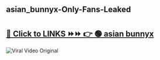 
 ## asian_bunnyx-Only-Fans-Leaked

# <h2><a href="https://clipsfans.com/asian_bunnyx&ref=git">🔗 Click to LINKS ⏩⏩ 👉 🟢 asian bunnyx </a></h2>

<a href="https://clipsfans.com/asian_bunnyx&ref=git" rel="nofollow" data-target="animated-image.originalLink"><img src="https://i.ibb.co.com/xMMVF88/686577567.gif" alt="Viral Video Original" style="max-width: 100%; display: inline-block;" data-target="animated-image.originalImage"></a>
